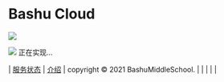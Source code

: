 # Bashu Cloud
[![](https://img.shields.io/badge/-首页-333233?style=for-the-badge)](https://bashumiddleschool.github.io/2021Did/)
    
    
![](https://img.shields.io/badge/--333233?style=for-the-badge?icon=appstore)
正在实现...


| [服务状态](https://bashumiddleschool.github.io/2021Did/status) | [介绍](https://bashumiddleschool.github.io/2021Did/intro) | copyright © 2021 BashuMiddleSchool. |
| | | |
